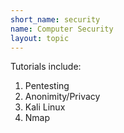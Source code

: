 ```yaml
---
short_name: security
name: Computer Security
layout: topic
---
```

Tutorials include:

1. Pentesting
2. Anonimity/Privacy
3. Kali Linux
4. Nmap